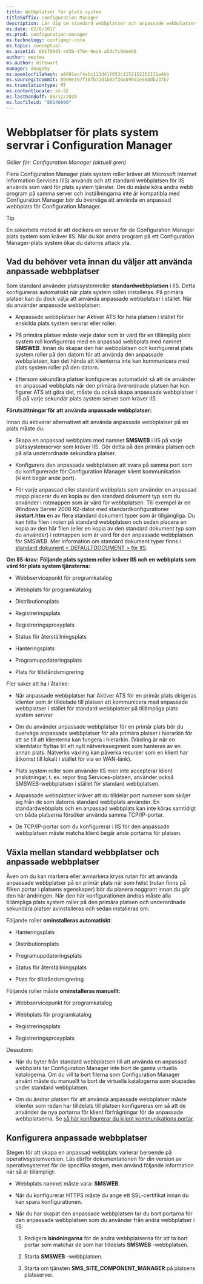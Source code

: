 ```yaml
---
title: Webbplatser för plats system
titleSuffix: Configuration Manager
description: Lär dig om standard webbplatser och anpassade webbplatser för plats system servrar i Configuration Manager.
ms.date: 02/8/2017
ms.prod: configuration-manager
ms.technology: configmgr-core
ms.topic: conceptual
ms.assetid: 681f0893-e83b-476e-9ec0-a5dc7c9deeb6
author: mestew
ms.author: mstewart
manager: dougeby
ms.openlocfilehash: a8091ecf4abc113d41f053c1152152262131a4bb
ms.sourcegitcommit: 8999e197f10fb72d1b82f30a599d1e588db237b7
ms.translationtype: MT
ms.contentlocale: sv-SE
ms.lasthandoff: 08/12/2020
ms.locfileid: "88146090"
---
```

# <a name="websites-for-site-system-servers-in-configuration-manager"></a>Webbplatser för plats system servrar i Configuration Manager

*Gäller för: Configuration Manager (aktuell gren)*

Flera Configuration Manager plats system roller kräver att Microsoft Internet Information Services (IIS) används och att standard webbplatsen för IIS används som värd för plats system tjänster. Om du måste köra andra webb program på samma server och inställningarna inte är kompatibla med Configuration Manager bör du överväga att använda en anpassad webbplats för Configuration Manager.  

> [!TIP]  
>  En säkerhets metod är att dedikera en server för de Configuration Manager plats system som kräver IIS. När du kör andra program på ett Configuration Manager-plats system ökar du datorns attack yta.  




##  <a name="what-to-know-before-choosing-to-use-custom-websites"></a><a name="BKMK_What2Know"></a>Vad du behöver veta innan du väljer att använda anpassade webbplatser  
 Som standard använder platssystemroller **standardwebbplatsen** i IIS. Detta konfigureras automatiskt när plats system rollen installeras. På primära platser kan du dock välja att använda anpassade webbplatser i stället. När du använder anpassade webbplatser:  

-   Anpassade webbplatser har Aktiver ATS för hela platsen i stället för enskilda plats system servrar eller roller.  

-   På primära platser måste varje dator som är värd för en tillämplig plats system roll konfigureras med en anpassad webbplats med namnet **SMSWEB**. Innan du skapar den här webbplatsen och konfigurerat plats system roller på den datorn för att använda den anpassade webbplatsen, kan det hända att klienterna inte kan kommunicera med plats system roller på den datorn.  

-   Eftersom sekundära platser konfigureras automatiskt så att de använder en anpassad webbplats när den primära överordnade platsen har kon figurer ATS att göra det, måste du också skapa anpassade webbplatser i IIS på varje sekundär plats system server som kräver IIS.  


  **Förutsättningar för att använda anpassade webbplatser:**  

 Innan du aktiverar alternativet att använda anpassade webbplatser på en plats måste du:  

-   Skapa en anpassad webbplats med namnet **SMSWEB** i IIS på varje platssystemserver som kräver IIS. Gör detta på den primära platsen och på alla underordnade sekundära platser.  

-   Konfigurera den anpassade webbplatsen att svara på samma port som du konfigurerade för Configuration Manager klient kommunikation (klient begär ande port).  

-   För varje anpassad eller standard webbplats som använder en anpassad mapp placerar du en kopia av den standard dokument typ som du använder i rotmappen som är värd för webbplatsen. Till exempel är en Windows Server 2008 R2-dator med standardkonfigurationer **iisstart.htm** en av flera standard dokument typer som är tillgängliga. Du kan hitta filen i roten på standard webbplatsen och sedan placera en kopia av den här filen (eller en kopia av den standard dokument typ som du använder) i rotmappen som är värd för den anpassade webbplatsen för SMSWEB. Mer information om standard dokument typer finns i [standard dokument &lt; DEFAULTDOCUMENT \> för IIS](https://www.iis.net/configreference/system.webserver/defaultdocument).  

**Om IIS-krav:** 
 **Följande plats system roller kräver IIS och en webbplats som värd för plats system tjänsterna:**  

-   Webbservicepunkt för programkatalog  

-   Webbplats för programkatalog  

-   Distributionsplats  

-   Registreringsplats  

-   Registreringsproxyplats  

-   Status för återställningsplats  

-   Hanteringsplats  

-   Programuppdateringsplats  

-   Plats för tillståndsmigrering  

Fler saker att ha i åtanke:  

-   När anpassade webbplatser har Aktiver ATS för en primär plats dirigeras klienter som är tilldelade till platsen att kommunicera med anpassade webbplatser i stället för standard webbplatser på tillämpliga plats system servrar  

-   Om du använder anpassade webbplatser för en primär plats bör du överväga anpassade webbplatser för alla primära platser i hierarkin för att se till att klienterna kan fungera i hierarkin. (Växling är när en klientdator flyttas till ett nytt nätverkssegment som hanteras av en annan plats. Nätverks växling kan påverka resurser som en klient har åtkomst till lokalt i stället för via en WAN-länk).  

-   Plats system roller som använder IIS men inte accepterar klient anslutningar, t. ex. repor ting Services-platsen, använder också SMSWEB-webbplatsen i stället för standard webbplatsen.  

-   Anpassade webbplatser kräver att du tilldelar port nummer som skiljer sig från de som datorns standard webbplats använder. En standardwebbplats och en anpassad webbplats kan inte köras samtidigt om båda platserna försöker använda samma TCP/IP-portar.  

-   De TCP/IP-portar som du konfigurerar i IIS för den anpassade webbplatsen måste matcha klient begär ande portarna för platsen.  

## <a name="switch-between-default-and-custom-websites"></a>Växla mellan standard webbplatser och anpassade webbplatser  
Även om du kan markera eller avmarkera kryss rutan för att använda anpassade webbplatser på en primär plats när som helst (rutan finns på fliken portar i platsens egenskaper) bör du planera noggrant innan du gör den här ändringen. När den här konfigurationen ändras måste alla tillämpliga plats system roller på den primära platsen och underordnade sekundära platser avinstalleras och sedan installeras om:  

Följande roller **ominstalleras automatiskt**:  

-   Hanteringsplats  

-   Distributionsplats  

-   Programuppdateringsplats  

-   Status för återställningsplats  

-   Plats för tillståndsmigrering  

Följande roller måste **ominstalleras manuellt**:  

-   Webbservicepunkt för programkatalog  

-   Webbplats för programkatalog  

-   Registreringsplats  

-   Registreringsproxyplats  

Dessutom:  

-   När du byter från standard webbplatsen till att använda en anpassad webbplats tar Configuration Manager inte bort de gamla virtuella katalogerna. Om du vill ta bort filerna som Configuration Manager använt måste du manuellt ta bort de virtuella katalogerna som skapades under standard webbplatsen.  

-   Om du ändrar platsen för att använda anpassade webbplatser måste klienter som redan har tilldelats till platsen konfigureras om så att de använder de nya portarna för klient förfrågningar för de anpassade webbplatserna. Se [så här konfigurerar du klient kommunikations portar](../../../core/clients/deploy/configure-client-communication-ports.md).  

## <a name="set-up-custom-websites"></a>Konfigurera anpassade webbplatser  
Stegen för att skapa en anpassad webbplats varierar beroende på operativsystemversion. Läs därför dokumentationen för din version av operativsystemet för de specifika stegen, men använd följande information när så är tillämpligt:  

-   Webbplats namnet måste vara: **SMSWEB**.  

-   När du konfigurerar HTTPS måste du ange ett SSL-certifikat innan du kan spara konfigurationen.  

-   När du har skapat den anpassade webbplatsen tar du bort portarna för den anpassade webbplatsen som du använder från andra webbplatser i IIS:  

    1.  Redigera **bindningarna** för de andra webbplatserna för att ta bort portar som matchar de som har tilldelats **SMSWEB** -webbplatsen.  

    2.  Starta **SMSWEB** -webbplatsen.  

    3.  Starta om tjänsten **SMS_SITE_COMPONENT_MANAGER** på platsens platsserver.  
